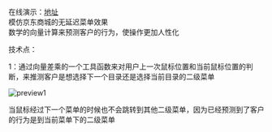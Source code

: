 在线演示：[地址](https://mrzqii.github.io/myproject/JS%E4%BA%AC%E4%B8%9C%E6%97%A0%E5%BB%B6%E8%BF%9F%E8%8F%9C%E5%8D%95-%E5%AE%9E%E7%94%A8%E6%8A%80%E6%9C%AF/) <br>
模仿京东商城的无延迟菜单效果<br>
数学的向量计算来预测客户的行为，使操作更加人性化<br>

技术点：

1：通过向量差乘的一个工具函数来对用户上一次鼠标位置和当前鼠标位置的判断，来推测客户是想选择下一个目录还是选择当前目录的二级菜单



![preview1](https://github.com/mrzqii/myproject/blob/master/JS%E4%BA%AC%E4%B8%9C%E6%97%A0%E5%BB%B6%E8%BF%9F%E8%8F%9C%E5%8D%95-%E5%AE%9E%E7%94%A8%E6%8A%80%E6%9C%AF/%E5%9B%BE%E8%A7%A3.jpg)

当鼠标经过下一个菜单的时候也不会跳转到其他二级菜单，因为已经预测到了客户的行为是到当前菜单下的二级菜单

